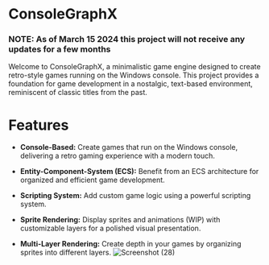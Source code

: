 # ConsoleGraphX

### NOTE: As of March 15 2024 this project will not receive any updates for a few months

Welcome to ConsoleGraphX, a minimalistic game engine designed to create retro-style games running on the Windows console. This project provides a foundation for game development in a nostalgic, text-based environment, reminiscent of classic titles from the past.

# Features
* **Console-Based:** Create games that run on the Windows console, delivering a retro gaming experience with a modern touch.

* **Entity-Component-System (ECS):** Benefit from an ECS architecture for organized and efficient game development.
  
* **Scripting System:** Add custom game logic using a powerful scripting system.

* **Sprite Rendering:** Display sprites and animations (WIP) with customizable layers for a polished visual presentation.

* **Multi-Layer Rendering:** Create depth in your games by organizing sprites into different layers.
![Screenshot (28)](https://github.com/Curtidor/ConsoleGraphX/assets/103538997/6cc061ea-79d0-41e6-b3f2-f4d2a7d2e323)
